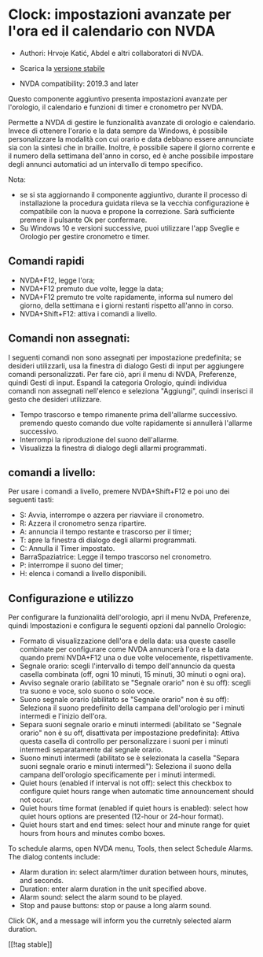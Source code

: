 # Clock: impostazioni avanzate per l'ora ed il calendario con NVDA #

* Authori: Hrvoje Katić, Abdel e altri collaboratori di NVDA.
* Scarica la [versione stabile][1]

* NVDA compatibility: 2019.3 and later

Questo componente aggiuntivo presenta impostazioni avanzate per l'orologio,
il calendario e funzioni di timer e cronometro per NVDA.

Permette a NVDA di gestire le funzionalità avanzate di orologio e
calendario. Invece di ottenere l'orario e la data sempre da Windows, è
possibile personalizzare la modalità con cui orario e data debbano essere
annunciate sia con la sintesi che in braille. Inoltre, è possibile sapere il
giorno corrente e il numero della settimana dell'anno in corso, ed è anche
possibile impostare degli annunci automatici ad un intervallo di tempo
specifico.

Nota:

* se si sta aggiornando il componente aggiuntivo, durante il processo di
  installazione la procedura guidata rileva se la vecchia configurazione è
  compatibile con la nuova e propone la correzione. Sarà sufficiente premere
  il pulsante Ok per confermare.
* Su Windows 10 e versioni successive, puoi utilizzare l'app Sveglie e
  Orologio per gestire cronometro e timer.

## Comandi rapidi

* NVDA+F12, legge l'ora;
* NVDA+F12 premuto due volte, legge la data;
* NVDA+F12 premuto tre volte rapidamente, informa sul numero del giorno,
  della  settimana e i giorni restanti rispetto all'anno in corso. 
* NVDA+Shift+F12: attiva i comandi a livello.

## Comandi non assegnati:

I seguenti comandi non sono assegnati per impostazione predefinita; se desideri
utilizzarli, usa la finestra di dialogo Gesti di input per aggiungere comandi personalizzati. Per fare ciò, apri
il menu di NVDA, Preferenze, quindi Gesti di input. Espandi la categoria Orologio, quindi individua
comandi non assegnati nell'elenco e seleziona "Aggiungi", quindi inserisci il
gesto che desideri utilizzare.

* Tempo trascorso e tempo rimanente prima dell'allarme successivo. premendo
  questo comando  due volte rapidamente si annullerà l'allarme successivo.
* Interrompi la riproduzione del suono dell'allarme.
* Visualizza la finestra di dialogo degli allarmi programmati.

## comandi a livello:

Per usare i comandi a livello, premere NVDA+Shift+F12 e poi uno dei seguenti
tasti:

* S: Avvia, interrompe o azzera per riavviare il cronometro.
* R: Azzera il cronometro senza ripartire.
* A: annuncia il tempo restante e trascorso per il timer;
* T: apre la finestra di dialogo degli allarmi programmati.
* C: Annulla il Timer impostato.
* BarraSpaziatrice: Legge il tempo trascorso nel cronometro.
* P: interrompe il suono del timer;
* H: elenca i comandi a livello disponibili.

## Configurazione e utilizzo

Per configurare la funzionalità dell'orologio, apri il menu NvDA,
Preferenze, quindi Impostazioni e configura le seguenti opzioni dal pannello
Orologio:

* Formato di visualizzazione dell'ora e della data: usa queste caselle
  combinate per configurare come NVDA annuncerà l'ora e la data quando premi
  NVDA+F12 una o due volte velocemente, rispettivamente.
* Segnale orario: scegli l'intervallo di tempo dell'annuncio da questa casella
  combinata (off, ogni 10 minuti, 15 minuti, 30 minuti o ogni ora).
* Avviso segnale orario (abilitato se "Segnale orario" non è su off): scegli tra suono
  e voce, solo suono o solo voce.
* Suono segnale orario (abilitato se "Segnale orario" non è su off): Seleziona il suono predefinito della campana dell'orologio per i minuti intermedi e l'inizio dell'ora.
* Separa suoni segnale orario e minuti intermedi (abilitato se "Segnale orario" non è su off, disattivata per impostazione predefinita): Attiva questa casella di controllo per personalizzare i suoni per i minuti intermedi separatamente dal segnale orario.
* Suono minuti intermedi (abilitato se è selezionata la casella "Separa suoni segnale orario e minuti intermedi"): Seleziona il suono della campana dell'orologio specificamente per i minuti intermedi.
* Quiet hours (enabled if interval is not off): select this checkbox to
  configure quiet hours range when automatic time announcement should not
  occur.
* Quiet hours time format (enabled if quiet hours is enabled): select how
  quiet hours options are presented (12-hour or 24-hour format).
* Quiet hours start and end times: select hour and minute range for quiet
  hours from hours and minutes combo boxes.

To schedule alarms, open NVDA menu, Tools, then select Schedule Alarms. The
dialog contents include:

* Alarm duration in: select alarm/timer duration between hours, minutes, and
  seconds.
* Duration: enter alarm duration in the unit specified above.
* Alarm sound: select the alarm sound to be played.
* Stop and pause buttons: stop or pause a long alarm sound.

Click OK, and a message will inform you the curretnly selected alarm
duration.

[[!tag stable]]

[1]: https://www.nvaccess.org/addonStore/legacy?file=clock
